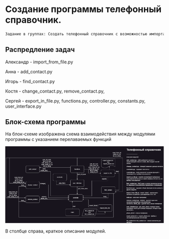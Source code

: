# Создание программы телефонный справочник.
```sh
Задание в группах: Создать телефонный справочник с возможностью импорта и экспорта данных в txt и csv форматах.
```

## Распредление задач

Александр - import_from_file.py

Анна - add_contact.py

Игорь - find_contact.py

Костя - change_contact.py, remove_contact.py,

Сергей - export_in_file.py, functions.py, controller.py, constants.py, user_interface.py


## Блок-схема программы

На блок-схеме изображена схема взаимодействия между модулями программы с указанием перелаваемых функций

![блок-схема](telephone.drawio.png)

В столбце справа, краткое описание модулей.

